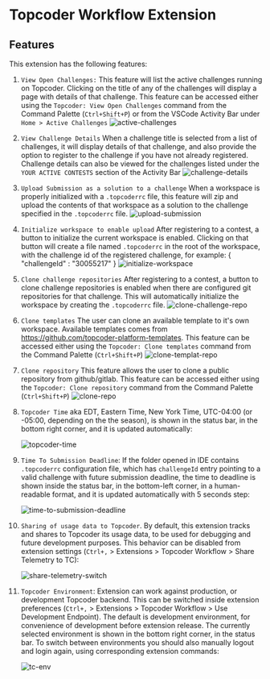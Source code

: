 # Topcoder Workflow Extension

## Features

This extension has the following features:

1. `View Open Challenges:`
This feature will list the active challenges running on Topcoder. Clicking on the title of any of the challenges will display a page with details of that challenge. This feature can be accessed either using the `Topcoder: View Open Challenges` command from the Command Palette (`Ctrl+Shift+P`) or from the VSCode Activity Bar under `Home > Active Challenges`
![active-challenges](https://i.imgur.com/AI8Cupm.gif)

2. `View Challenge Details`
When a challenge title is selected from a list of challenges, it will display details of that challenge, and also provide the option to register to the challenge if you have not already registered. Challenge details can also be viewed for the challenges listed under the `YOUR ACTIVE CONTESTS` section of the Activity Bar
![challenge-details](https://i.imgur.com/8xUMnD3.gif)

3. `Upload Submission as a solution to a challenge`
When a workspace is properly initialized with a `.topcoderrc` file, this feature will zip and  upload the contents of that workspace as a solution to the challenge specified in the `.topcoderrc` file.
![upload-submission](https://i.imgur.com/IabloWX.gif)

4. `Initialize workspace to enable upload`
After registering to a contest, a button to initialize the current workspace is enabled. Clicking on that button
will create a file named `.topcoderrc` in the root of the workspace, with the challenge id of the registered challenge, for example:
{
    "challengeId" : "30055217"
}
![initialize-workspace](https://i.imgur.com/PhWINcn.gif)

5. `Clone challenge repositories`
After registering to a contest, a button to clone challenge repositories is enabled when there are configured git repositories for that challenge.
This will automatically initialize the workspace by creating the `.topcoderrc` file.
![clone-challenge-repo](https://media.giphy.com/media/KziJ0CvYGPU1Arc35l/giphy.gif)

6. `Clone templates`
The user can clone an available template to it's own workspace. Available templates comes from https://github.com/topcoder-platform-templates.
This feature can be accessed either using the `Topcoder: Clone templates` command from the Command Palette (`Ctrl+Shift+P`)
![clone-templat-repo](https://media.giphy.com/media/JNsuTLYNyrDuLPU8AQ/giphy.gif)

7. `Clone repository`
This feature allows the user to clone a public repository from github/gitlab.
This feature can be accessed either using the `Topcoder: Clone repository` command from the Command Palette (`Ctrl+Shift+P`)
![clone-repo](https://media.giphy.com/media/kdF85BqsDhOPuX3Yqf/giphy.gif)

8.  `Topcoder Time` aka EDT, Eastern Time, New York Time, UTC-04:00 (or -05:00,
    depending on the the season), is shown in the status bar, in the bottom
    right corner, and it is updated automatically:

    ![topcoder-time](https://i.imgur.com/ZwBreJA.png)

9.  `Time To Submission Deadline`: If the folder opened in IDE contains
    `.topcoderrc` configuration file, which has `challengeId` entry pointing
    to a valid challenge with future submission deadline, the time to deadline
    is shown inside the status bar, in the bottom-left corner, in a human-
    readable format, and it is updated automatically with 5 seconds step:

    ![time-to-submission-deadline](https://i.imgur.com/Wvg8V3T.png)

7.  `Sharing of usage data to Topcoder`. By default, this extension tracks and
    shares to Topcoder its usage data, to be used for debugging and future
    development purposes. This behavior can be disabled from extension
    settings (`Ctrl+,` > Extensions > Topcoder Workflow > Share Telemetry to TC):

    ![share-telemetry-switch](https://i.imgur.com/kiBDjfm.png)

8.  `Topcoder Environment`: Extension can work against production, or development
    Topcoder backend. This can be switched inside extension preferences
    (`Ctrl+,` > Extensions > Topcoder Workflow > Use Development Endpoint).
    The default is development environment, for convenience of development
    before extension release. The currently selected environment is shown
    in the bottom right corner, in the status bar. To switch between environments
    you should also manually logout and login again, using corresponding
    extension commands:

    ![tc-env](https://i.imgur.com/tXETz35.png)
